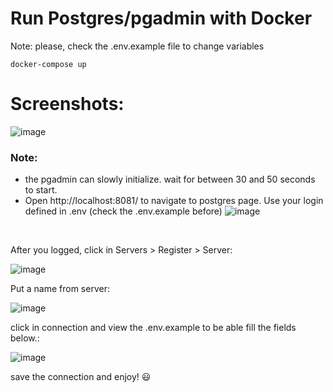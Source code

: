 # Run Postgres/pgadmin with Docker
Note: please, check the .env.example file to change variables
``` 
docker-compose up
```

# Screenshots:

![image](https://github.com/user-attachments/assets/9399692d-17c1-4425-a553-ba590868924c)

### Note: 
- the pgadmin can slowly initialize. wait for between 30 and 50 seconds to start.
- Open http://localhost:8081/ to navigate to postgres page. Use your login defined in .env (check the .env.example before)
![image](https://github.com/user-attachments/assets/e40a5305-54c6-43c8-b4f3-1f695489dabf)
<br>

After you logged, click in Servers > Register > Server:

![image](https://github.com/user-attachments/assets/d191cece-f51d-466b-85f3-6ef3f3c3e7c8)

Put a name from server:

![image](https://github.com/user-attachments/assets/c0180dc5-d907-4538-a127-f2a15285ca5e)

click in connection and view the .env.example to be able fill the fields below.:

![image](https://github.com/user-attachments/assets/ab421b83-0f4f-4e07-89a4-84c1eaca46dd)

save the connection and enjoy! 😃
